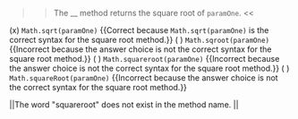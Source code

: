 >>The <strong><em><em></em></strong></em>__ method returns the square root of <code>paramOne</code>. <<

(x) <code>Math.sqrt(paramOne)</code> {{Correct because <code>Math.sqrt(paramOne)</code> is the correct syntax for the square root method.}}
( ) <code>Math.sqroot(paramOne)</code> {{Incorrect because the answer choice is not the correct syntax for the square root method.}}
( ) <code>Math.squareroot(paramOne)</code> {{Incorrect because the answer choice is not the correct syntax for the square root method.}}
( ) <code>Math.squareRoot(paramOne)</code> {{Incorrect because the answer choice is not the correct syntax for the square root method.}}

||The word "squareroot" does not exist in the method name. ||
